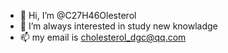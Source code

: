 - 👋 Hi, I’m @C27H46Olesterol
- 👀 I’m always interested in study new knowladge
- 📫 my email is cholesterol_dgc@qq.com

<!---
C27H46Olesterol/C27H46Olesterol is a ✨ special ✨ repository because its `README.md` (this file) appears on your GitHub profile.
You can click the Preview link to take a look at your changes.
--->
